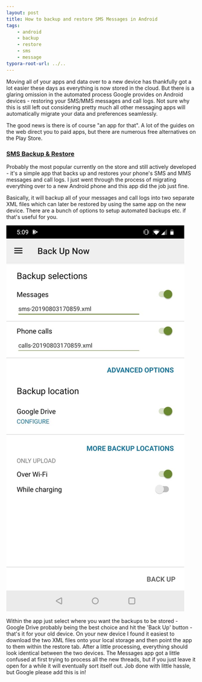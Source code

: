 ```yaml
---
layout: post
title: How to backup and restore SMS Messages in Android
tags:
    - android
    - backup
    - restore
    - sms
    - message
typora-root-url: ../..
---
```


Moving all of your apps and data over to a new device has thankfully got a lot easier these days as everything is now stored in the cloud. But there is a glaring omission in the automated process Google provides on Android devices - restoring your SMS/MMS messages and call logs. Not sure why this is still left out considering pretty much all other messaging apps will automatically migrate your data and preferences seamlessly.

The good news is there is of course "an app for that". A lot of the guides on the web direct you to paid apps, but there are numerous free alternatives on the Play Store.

### [SMS Backup & Restore](https://play.google.com/store/apps/details?id=com.riteshsahu.SMSBackupRestore&hl=en)

Probably the most popular currently on the store and still actively developed - it's a simple app that backs up and restores your phone's SMS and MMS messages and call logs. I just went through the process of migrating everything over to a new Android phone and this app did the job just fine.

Basically, it will backup all of your messages and call logs into two separate XML files which can later be restored by using the same app on the new device. There are a bunch of options to setup automated backups etc. if that's useful for you.

![Android SMS Backup and Restore App](/images/2019/android-sms-backup.jpg)

Within the app just select where you want the backups to be stored - Google Drive probably being the best choice and hit the 'Back Up' button - that's it for your old device. On your new device I found it easiest to download the two XML files onto your local storage and then point the app to them within the restore tab. After a little processing, everything should look identical between the two devices. The Messages app got a little confused at first trying to process all the new threads, but if you just leave it open for a while it will eventually sort itself out. Job done with little hassle, but Google please add this is in!
